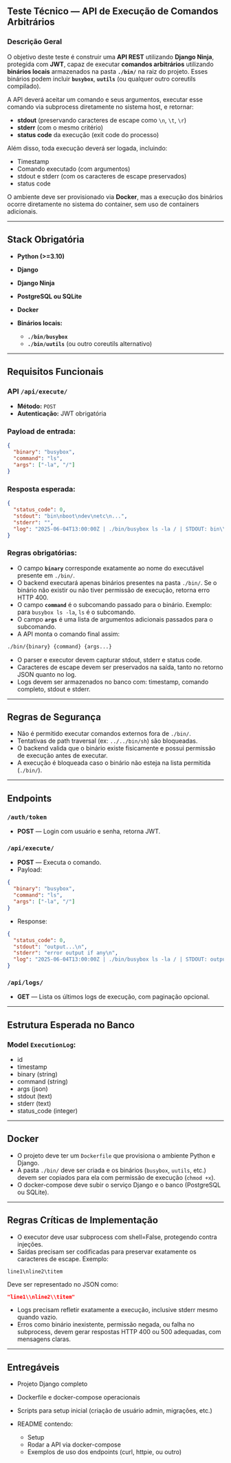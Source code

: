 ## Teste Técnico — API de Execução de Comandos Arbitrários

### Descrição Geral

O objetivo deste teste é construir uma **API REST** utilizando **Django Ninja**, protegida com **JWT**, capaz de executar **comandos arbitrários** utilizando **binários locais** armazenados na pasta **`./bin/`** na raiz do projeto. Esses binários podem incluir **`busybox`**, **`uutils`** (ou qualquer outro coreutils compilado).

A API deverá aceitar um comando e seus argumentos, executar esse comando via subprocess diretamente no sistema host, e retornar:

* **stdout** (preservando caracteres de escape como `\n`, `\t`, `\r`)
* **stderr** (com o mesmo critério)
* **status code** da execução (exit code do processo)

Além disso, toda execução deverá ser logada, incluindo:

* Timestamp
* Comando executado (com argumentos)
* stdout e stderr (com os caracteres de escape preservados)
* status code

O ambiente deve ser provisionado via **Docker**, mas a execução dos binários ocorre diretamente no sistema do container, sem uso de containers adicionais.

---

## Stack Obrigatória

* **Python (>=3.10)**
* **Django**
* **Django Ninja**
* **PostgreSQL ou SQLite**
* **Docker**
* **Binários locais:**

  * **`./bin/busybox`**
  * **`./bin/uutils`** (ou outro coreutils alternativo)

---

## Requisitos Funcionais

### API `/api/execute/`

* **Método:** `POST`
* **Autenticação:** JWT obrigatória

### Payload de entrada:

```json
{
  "binary": "busybox",
  "command": "ls",
  "args": ["-la", "/"]
}
```

### Resposta esperada:

```json
{
  "status_code": 0,
  "stdout": "bin\nboot\ndev\netc\n...",
  "stderr": "",
  "log": "2025-06-04T13:00:00Z | ./bin/busybox ls -la / | STDOUT: bin\\nboot\\ndev\\netc\\n... | STDERR: "
}
```

### Regras obrigatórias:

* O campo **`binary`** corresponde exatamente ao nome do executável presente em `./bin/`.
* O backend executará apenas binários presentes na pasta `./bin/`. Se o binário não existir ou não tiver permissão de execução, retorna erro HTTP 400.
* O campo **`command`** é o subcomando passado para o binário. Exemplo: para `busybox ls -la`, `ls` é o subcomando.
* O campo **`args`** é uma lista de argumentos adicionais passados para o subcomando.
* A API monta o comando final assim:

```bash
./bin/{binary} {command} {args...}
```

* O parser e executor devem capturar stdout, stderr e status code.
* Caracteres de escape devem ser preservados na saída, tanto no retorno JSON quanto no log.
* Logs devem ser armazenados no banco com: timestamp, comando completo, stdout e stderr.

---

## Regras de Segurança

* Não é permitido executar comandos externos fora de `./bin/`.
* Tentativas de path traversal (ex: `../../bin/sh`) são bloqueadas.
* O backend valida que o binário existe fisicamente e possui permissão de execução antes de executar.
* A execução é bloqueada caso o binário não esteja na lista permitida (`./bin/`).


---

## Endpoints

### `/auth/token`

* **POST** — Login com usuário e senha, retorna JWT.

### `/api/execute/`

* **POST** — Executa o comando.
* Payload:

```json
{
  "binary": "busybox",
  "command": "ls",
  "args": ["-la", "/"]
}
```

* Response:

```json
{
  "status_code": 0,
  "stdout": "output...\n",
  "stderr": "error output if any\n",
  "log": "2025-06-04T13:00:00Z | ./bin/busybox ls -la / | STDOUT: output...\\n | STDERR: error output if any\\n"
}
```

### `/api/logs/`

* **GET** — Lista os últimos logs de execução, com paginação opcional.

---

## Estrutura Esperada no Banco

### Model `ExecutionLog`:

* id
* timestamp
* binary (string)
* command (string)
* args (json)
* stdout (text)
* stderr (text)
* status\_code (integer)

---

## Docker

* O projeto deve ter um `Dockerfile` que provisiona o ambiente Python e Django.
* A pasta `./bin/` deve ser criada e os binários (`busybox`, `uutils`, etc.) devem ser copiados para ela com permissão de execução (`chmod +x`).
* O docker-compose deve subir o serviço Django e o banco (PostgreSQL ou SQLite).

---

## Regras Críticas de Implementação

* O executor deve usar subprocess com shell=False, protegendo contra injeções.
* Saídas precisam ser codificadas para preservar exatamente os caracteres de escape. Exemplo:

```plaintext
line1\nline2\titem
```

Deve ser representado no JSON como:

```json
"line1\\nline2\\titem"
```

* Logs precisam refletir exatamente a execução, inclusive stderr mesmo quando vazio.
* Erros como binário inexistente, permissão negada, ou falha no subprocess, devem gerar respostas HTTP 400 ou 500 adequadas, com mensagens claras.

---

## Entregáveis

* Projeto Django completo
* Dockerfile e docker-compose operacionais
* Scripts para setup inicial (criação de usuário admin, migrações, etc.)
* README contendo:

  * Setup
  * Rodar a API via docker-compose
  * Exemplos de uso dos endpoints (curl, httpie, ou outro)

